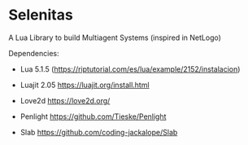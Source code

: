 # Selenitas
A Lua Library to build Multiagent Systems (inspired in NetLogo)

Dependencies:

- Lua 5.1.5 (https://riptutorial.com/es/lua/example/2152/instalacion)

- Luajit 2.05
    https://luajit.org/install.html

- Love2d
    https://love2d.org/

- Penlight
    https://github.com/Tieske/Penlight

- Slab
    https://github.com/coding-jackalope/Slab

